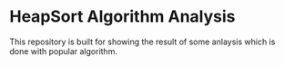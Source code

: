 # HeapSort Algorithm Analysis
This repository is built for showing the result of some anlaysis which is done with popular algorithm.
